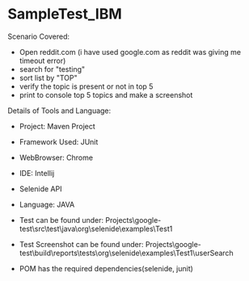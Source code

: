 # SampleTest_IBM

Scenario Covered:
- Open reddit.com (i have used google.com as reddit was giving me timeout error)
- search for "testing"
- sort list by "TOP"
- verify the topic is present or not in top 5
- print to console top 5 topics and make a screenshot

Details of Tools and Language:
- Project: Maven Project
- Framework Used: JUnit
- WebBrowser: Chrome
- IDE: Intellij 
- Selenide API
- Language: JAVA 

- Test can be found under: Projects\google-test\src\test\java\org\selenide\examples\Test1
- Test Screenshot can be found under: Projects\google-test\build\reports\tests\org\selenide\examples\Test1\userSearch
- POM has the required dependencies(selenide, junit)
